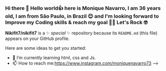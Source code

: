 ### Hi there 👋 Hello world👍 here is Monique Navarro, I am 36 years old, I am from São Paulo, in Brazil 😊 and I'm looking forward to Improve my Coding skills & reach my goal 🧗‍♀ Let's Rock 🤓 

**Nikifit7/nikifit7** is a ✨ _special_ ✨ repository because its `README.md` (this file) appears on your GitHub profile.

Here are some ideas to get you started:

- 🌱 I’m currently learning html, css and Js.
- 📫 How to reach me:https://www.instagram.com/moniquenavarro73
-->
